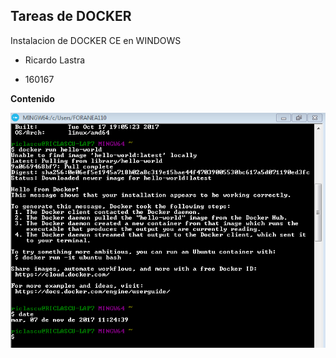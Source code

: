 ## Tareas de  DOCKER

Instalacion de DOCKER CE en WINDOWS

* Ricardo Lastra 

* 160167

**Contenido**

![Instalación exitosa](docker_rlc.PNG)
